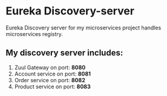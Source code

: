 # Eureka Discovery-server
Eureka Discovery server for my microservices project handles microservices registry. 
## My discovery server includes:
1. Zuul Gateway on port: **8080**
2. Account service on port: **8081**
3. Order service on port: **8082**
4. Product service on port: **8083**


